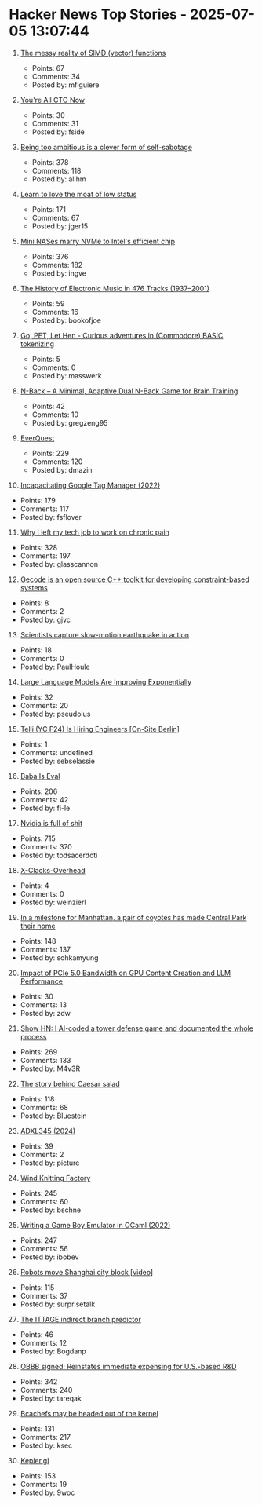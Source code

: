 # Hacker News Top Stories - 2025-07-05 13:07:44

1. [The messy reality of SIMD (vector) functions](https://johnnysswlab.com/the-messy-reality-of-simd-vector-functions/)
   - Points: 67
   - Comments: 34
   - Posted by: mfiguiere

2. [You're All CTO Now](https://jamie.ideasasylum.com/2025/07/01/you%27re-all-cto-now)
   - Points: 30
   - Comments: 31
   - Posted by: fside

3. [Being too ambitious is a clever form of self-sabotage](https://maalvika.substack.com/p/being-too-ambitious-is-a-clever-form)
   - Points: 378
   - Comments: 118
   - Posted by: alihm

4. [Learn to love the moat of low status](https://usefulfictions.substack.com/p/learn-to-love-the-moat-of-low-status)
   - Points: 171
   - Comments: 67
   - Posted by: jger15

5. [Mini NASes marry NVMe to Intel's efficient chip](https://www.jeffgeerling.com/blog/2025/mini-nases-marry-nvme-intels-efficient-chip)
   - Points: 376
   - Comments: 182
   - Posted by: ingve

6. [The History of Electronic Music in 476 Tracks (1937–2001)](https://www.openculture.com/2025/06/the-history-of-electronic-music-in-476-tracks.html)
   - Points: 59
   - Comments: 16
   - Posted by: bookofjoe

7. [Go, PET, Let Hen - Curious adventures in (Commodore) BASIC tokenizing](https://www.masswerk.at/nowgobang/2025/go-pet-let-hen)
   - Points: 5
   - Comments: 0
   - Posted by: masswerk

8. [N-Back – A Minimal, Adaptive Dual N-Back Game for Brain Training](https://n-back.net)
   - Points: 42
   - Comments: 10
   - Posted by: gregzeng95

9. [EverQuest](https://www.filfre.net/2025/07/everquest/)
   - Points: 229
   - Comments: 120
   - Posted by: dmazin

10. [Incapacitating Google Tag Manager (2022)](https://backlit.neocities.org/incapacitate-google-tag-manager)
   - Points: 179
   - Comments: 117
   - Posted by: fsflover

11. [Why I left my tech job to work on chronic pain](https://sailhealth.substack.com/p/why-i-left-my-tech-job-to-work-on)
   - Points: 328
   - Comments: 197
   - Posted by: glasscannon

12. [Gecode is an open source C++ toolkit for developing constraint-based systems](https://www.gecode.org/)
   - Points: 8
   - Comments: 2
   - Posted by: gjvc

13. [Scientists capture slow-motion earthquake in action](https://phys.org/news/2025-06-scientists-capture-motion-earthquake-action.html)
   - Points: 18
   - Comments: 0
   - Posted by: PaulHoule

14. [Large Language Models Are Improving Exponentially](https://spectrum.ieee.org/large-language-model-performance)
   - Points: 32
   - Comments: 20
   - Posted by: pseudolus

15. [Telli (YC F24) Is Hiring Engineers [On-Site Berlin]](https://hi.telli.com/join-us)
   - Points: 1
   - Comments: undefined
   - Posted by: sebselassie

16. [Baba Is Eval](https://fi-le.net/baba/)
   - Points: 206
   - Comments: 42
   - Posted by: fi-le

17. [Nvidia is full of shit](https://blog.sebin-nyshkim.net/posts/nvidia-is-full-of-shit/)
   - Points: 715
   - Comments: 370
   - Posted by: todsacerdoti

18. [X-Clacks-Overhead](https://xclacksoverhead.org/home/about)
   - Points: 4
   - Comments: 0
   - Posted by: weinzierl

19. [In a milestone for Manhattan, a pair of coyotes has made Central Park their home](https://www.smithsonianmag.com/science-nature/in-a-milestone-for-manhattan-a-pair-of-coyotes-has-made-central-park-their-home-180986892/)
   - Points: 148
   - Comments: 137
   - Posted by: sohkamyung

20. [Impact of PCIe 5.0 Bandwidth on GPU Content Creation and LLM Performance](https://www.pugetsystems.com/labs/articles/impact-of-pcie-5-0-bandwidth-on-gpu-content-creation-performance/)
   - Points: 30
   - Comments: 13
   - Posted by: zdw

21. [Show HN: I AI-coded a tower defense game and documented the whole process](https://github.com/maciej-trebacz/tower-of-time-game)
   - Points: 269
   - Comments: 133
   - Posted by: M4v3R

22. [The story behind Caesar salad](https://www.nationalgeographic.com/travel/article/story-behind-caesar-salad)
   - Points: 118
   - Comments: 68
   - Posted by: Bluestein

23. [ADXL345 (2024)](https://www.tinytransistors.net/2024/08/25/adxl345/)
   - Points: 39
   - Comments: 2
   - Posted by: picture

24. [Wind Knitting Factory](https://www.merelkarhof.nl/work/wind-knitting-factory)
   - Points: 245
   - Comments: 60
   - Posted by: bschne

25. [Writing a Game Boy Emulator in OCaml (2022)](https://linoscope.github.io/writing-a-game-boy-emulator-in-ocaml/)
   - Points: 247
   - Comments: 56
   - Posted by: ibobev

26. [Robots move Shanghai city block [video]](https://www.youtube.com/watch?v=7ZccC9BnT8k)
   - Points: 115
   - Comments: 37
   - Posted by: surprisetalk

27. [The ITTAGE indirect branch predictor](https://blog.nelhage.com/post/ittage-branch-predictor/)
   - Points: 46
   - Comments: 12
   - Posted by: Bogdanp

28. [OBBB signed: Reinstates immediate expensing for U.S.-based R&D](https://www.kbkg.com/feature/house-passes-tax-bill-sending-to-president-for-signature)
   - Points: 342
   - Comments: 240
   - Posted by: tareqak

29. [Bcachefs may be headed out of the kernel](https://lwn.net/Articles/1027289/)
   - Points: 131
   - Comments: 217
   - Posted by: ksec

30. [Kepler.gl](https://kepler.gl/)
   - Points: 153
   - Comments: 19
   - Posted by: 9woc

